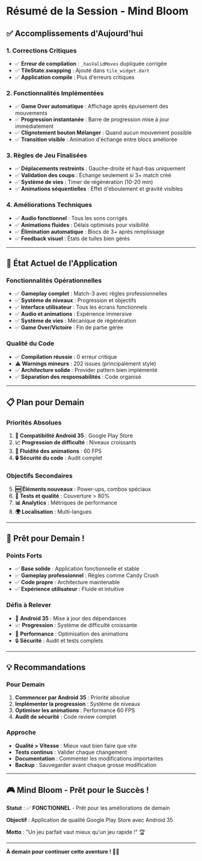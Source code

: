 # Résumé de la Session - Mind Bloom

## ✅ **Accomplissements d'Aujourd'hui**

### 1. **Corrections Critiques**
- ✅ **Erreur de compilation** : `_hasValidMoves` dupliquée corrigée
- ✅ **TileState.swapping** : Ajouté dans `tile_widget.dart`
- ✅ **Application compile** : Plus d'erreurs critiques

### 2. **Fonctionnalités Implémentées**
- ✅ **Game Over automatique** : Affichage après épuisement des mouvements
- ✅ **Progression instantanée** : Barre de progression mise à jour immédiatement
- ✅ **Clignotement bouton Mélanger** : Quand aucun mouvement possible
- ✅ **Transition visible** : Animation d'échange entre blocs améliorée

### 3. **Règles de Jeu Finalisées**
- ✅ **Déplacements restreints** : Gauche-droite et haut-bas uniquement
- ✅ **Validation des coups** : Échange seulement si 3+ match créé
- ✅ **Système de vies** : Timer de régénération (10-20 min)
- ✅ **Animations séquentielles** : Effet d'éboulement et gravité visibles

### 4. **Améliorations Techniques**
- ✅ **Audio fonctionnel** : Tous les sons corrigés
- ✅ **Animations fluides** : Délais optimisés pour visibilité
- ✅ **Élimination automatique** : Blocs de 3+ après remplissage
- ✅ **Feedback visuel** : États de tuiles bien gérés

---

## 🎯 **État Actuel de l'Application**

### Fonctionnalités Opérationnelles
- ✅ **Gameplay complet** : Match-3 avec règles professionnelles
- ✅ **Système de niveaux** : Progression et objectifs
- ✅ **Interface utilisateur** : Tous les écrans fonctionnels
- ✅ **Audio et animations** : Expérience immersive
- ✅ **Système de vies** : Mécanique de régénération
- ✅ **Game Over/Victoire** : Fin de partie gérée

### Qualité du Code
- ✅ **Compilation réussie** : 0 erreur critique
- ⚠️ **Warnings mineurs** : 202 issues (principalement style)
- ✅ **Architecture solide** : Provider pattern bien implémenté
- ✅ **Séparation des responsabilités** : Code organisé

---

## 📋 **Plan pour Demain**

### Priorités Absolues
1. **🔧 Compatibilité Android 35** : Google Play Store
2. **📈 Progression de difficulté** : Niveaux croissants
3. **🎨 Fluidité des animations** : 60 FPS
4. **🔒 Sécurité du code** : Audit complet

### Objectifs Secondaires
5. **🆕 Éléments nouveaux** : Power-ups, combos spéciaux
6. **🧪 Tests et qualité** : Couverture > 80%
7. **📊 Analytics** : Métriques de performance
8. **🌍 Localisation** : Multi-langues

---

## 🚀 **Prêt pour Demain !**

### Points Forts
- ✅ **Base solide** : Application fonctionnelle et stable
- ✅ **Gameplay professionnel** : Règles comme Candy Crush
- ✅ **Code propre** : Architecture maintenable
- ✅ **Expérience utilisateur** : Fluide et intuitive

### Défis à Relever
- 🔧 **Android 35** : Mise à jour des dépendances
- 📈 **Progression** : Système de difficulté croissante
- 🎨 **Performance** : Optimisation des animations
- 🔒 **Sécurité** : Audit et tests complets

---

## 💡 **Recommandations**

### Pour Demain
1. **Commencer par Android 35** : Priorité absolue
2. **Implémenter la progression** : Système de niveaux
3. **Optimiser les animations** : Performance 60 FPS
4. **Audit de sécurité** : Code review complet

### Approche
- **Qualité > Vitesse** : Mieux vaut bien faire que vite
- **Tests continus** : Valider chaque changement
- **Documentation** : Commenter les modifications importantes
- **Backup** : Sauvegarder avant chaque grosse modification

---

## 🎮 **Mind Bloom - Prêt pour le Succès !**

**Statut** : ✅ **FONCTIONNEL** - Prêt pour les améliorations de demain

**Objectif** : Application de qualité Google Play Store avec Android 35

**Motto** : "Un jeu parfait vaut mieux qu'un jeu rapide !" 🏆

---

**À demain pour continuer cette aventure ! 🚀✨**
